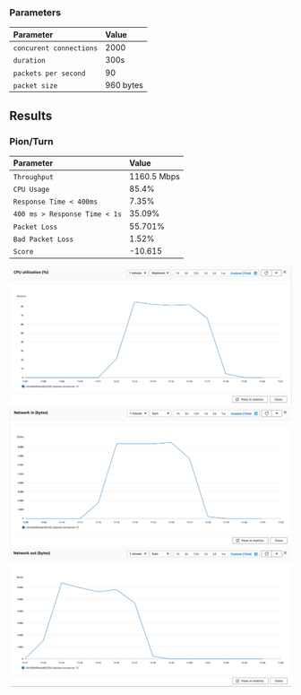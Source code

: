 
### Parameters

| Parameter | Value                |
| :-------- |:------------------------- |
| `concurent connections` | 2000 |
| `duration` | 300s |
| `packets per second` | 90 |
| `packet size` | 960 bytes |

## Results

### Pion/Turn
| Parameter | Value                |
| :-------- |:------------------------- |
| `Throughput` | 1160.5 Mbps |
| `CPU Usage` | 85.4% |
| `Response Time < 400ms` | 7.35% |
| `400 ms > Response Time < 1s` | 35.09% |
| `Packet Loss` | 55.701% |
| `Bad Packet Loss` | 1.52% |
| `Score` | -10.615 |

![CPU](cpu.png)
![Network In (Bytes)](network-in.png)
![Network Out (Bytes)](network-out.png)
